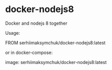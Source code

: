 # docker-nodejs8
Docker and nodejs 8 together

Usage:

FROM serhiimaksymchuk/docker-nodejs8:latest

or in docker-compose:

image: serhiimaksymchuk/docker-nodejs8:latest
